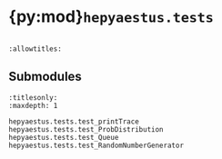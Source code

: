 # {py:mod}`hepyaestus.tests`

```{py:module} hepyaestus.tests
```

```{autodoc2-docstring} hepyaestus.tests
:allowtitles:
```

## Submodules

```{toctree}
:titlesonly:
:maxdepth: 1

hepyaestus.tests.test_printTrace
hepyaestus.tests.test_ProbDistribution
hepyaestus.tests.test_Queue
hepyaestus.tests.test_RandomNumberGenerator
```
